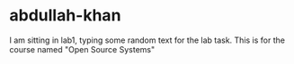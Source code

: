 # abdullah-khan
I am sitting in lab1, typing some random text for the lab task. This is for the course named "Open Source Systems"
